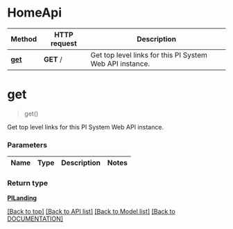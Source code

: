# HomeApi

Method | HTTP request | Description
------------ | ------------- | -------------
[**get**](HomeApi.md#get) | **GET** / | Get top level links for this PI System Web API instance.


# **get**
> get()

Get top level links for this PI System Web API instance.

### Parameters

Name | Type | Description | Notes
------------- | ------------- | ------------- | -------------


### Return type

[**PILanding**](../models/PILanding.md)

[[Back to top]](#) [[Back to API list]](../../DOCUMENTATION.md#documentation-for-api-endpoints) [[Back to Model list]](../../DOCUMENTATION.md#documentation-for-models) [[Back to DOCUMENTATION]](../../DOCUMENTATION.md)

